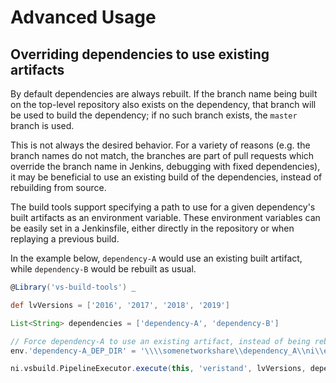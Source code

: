 # Advanced Usage

## Overriding dependencies to use existing artifacts

By default dependencies are always rebuilt. If the branch name being built on the top-level repository also exists on the dependency, that branch will be used to build the dependency; if no such branch exists, the `master` branch is used.

This is not always the desired behavior. For a variety of reasons (e.g. the branch names do not match, the branches are part of pull requests which override the branch name in Jenkins, debugging with fixed dependencies), it may be beneficial to use an existing build of the dependencies, instead of rebuilding from source.

The build tools support specifying a path to use for a given dependency's built artifacts as an environment variable. These environment variables can be easily set in a Jenkinsfile, either directly in the repository or when replaying a previous build.

In the example below, `dependency-A` would use an existing built artifact, while `dependency-B` would be rebuilt as usual.

```groovy
@Library('vs-build-tools') _

def lvVersions = ['2016', '2017', '2018', '2019']

List<String> dependencies = ['dependency-A', 'dependency-B']

// Force dependency-A to use an existing artifact, instead of being rebuilt.
env.'dependency-A_DEP_DIR' = '\\\\somenetworkshare\\dependency_A\\ni\\export\\master\\Build 1'

ni.vsbuild.PipelineExecutor.execute(this, 'veristand', lvVersions, dependencies)
```

